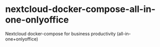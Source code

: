 # nextcloud-docker-compose-all-in-one-onlyoffice
Nextcloud docker-compose for business productivity (all-in-one+onlyoffice)
